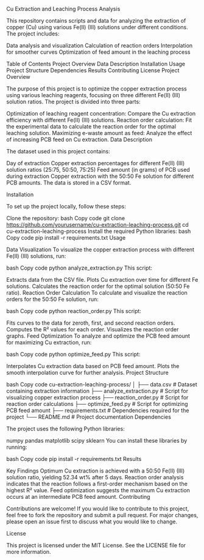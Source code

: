 Cu Extraction and Leaching Process Analysis

This repository contains scripts and data for analyzing the extraction of copper (Cu) using various Fe(II)
(III) solutions under different conditions. The project includes:

Data analysis and visualization
Calculation of reaction orders
Interpolation for smoother curves
Optimization of feed amount in the leaching process

Table of Contents
Project Overview
Data Description
Installation
Usage
Project Structure
Dependencies
Results
Contributing
License
Project Overview

The purpose of this project is to optimize the copper extraction process using various leaching reagents, focusing on three different Fe(II)
(III) solution ratios. The project is divided into three parts:

Optimization of leaching reagent concentration: Compare the Cu extraction efficiency with different Fe(II)
(III) solutions.
Reaction order calculation: Fit the experimental data to calculate the reaction order for the optimal leaching solution.
Maximizing e-waste amount as feed: Analyze the effect of increasing PCB feed on Cu extraction.
Data Description

The dataset used in this project contains:

Day of extraction
Copper extraction percentages for different Fe(II)
(III) solution ratios (25:75, 50:50, 75:25)
Feed amount (in grams) of PCB used during extraction
Copper extraction with the 50:50 Fe solution for different PCB amounts.
The data is stored in a CSV format.

Installation

To set up the project locally, follow these steps:

Clone the repository:
bash
Copy code
git clone https://github.com/yourusername/cu-extraction-leaching-process.git
cd cu-extraction-leaching-process
Install the required Python libraries:
bash
Copy code
pip install -r requirements.txt
Usage

Data Visualization
To visualize the copper extraction process with different Fe(II)
(III) solutions, run:

bash
Copy code
python analyze_extraction.py
This script:

Extracts data from the CSV file.
Plots Cu extraction over time for different Fe solutions.
Calculates the reaction order for the optimal solution (50:50 Fe ratio).
Reaction Order Calculation
To calculate and visualize the reaction orders for the 50:50 Fe solution, run:

bash
Copy code
python reaction_order.py
This script:

Fits curves to the data for zeroth, first, and second reaction orders.
Computes the R² values for each order.
Visualizes the reaction order graphs.
Feed Optimization
To analyze and optimize the PCB feed amount for maximizing Cu extraction, run:

bash
Copy code
python optimize_feed.py
This script:

Interpolates Cu extraction data based on PCB feed amount.
Plots the smooth interpolation curve for further analysis.
Project Structure

bash
Copy code
cu-extraction-leaching-process/
│
├── data.csv                  # Dataset containing extraction information
├── analyze_extraction.py      # Script for visualizing copper extraction process
├── reaction_order.py          # Script for reaction order calculations
├── optimize_feed.py           # Script for optimizing PCB feed amount
├── requirements.txt           # Dependencies required for the project
└── README.md                  # Project documentation
Dependencies

The project uses the following Python libraries:

numpy
pandas
matplotlib
scipy
sklearn
You can install these libraries by running:

bash
Copy code
pip install -r requirements.txt
Results

Key Findings
Optimum Cu extraction is achieved with a 50:50 Fe(II)
(III) solution ratio, yielding 52.34 wt% after 5 days.
Reaction order analysis indicates that the reaction follows a first-order mechanism based on the highest R² value.
Feed optimization suggests the maximum Cu extraction occurs at an intermediate PCB feed amount.
Contributing

Contributions are welcome! If you would like to contribute to this project, feel free to fork the repository and submit a pull request. For major changes, please open an issue first to discuss what you would like to change.

License

This project is licensed under the MIT License. See the LICENSE file for more information.
